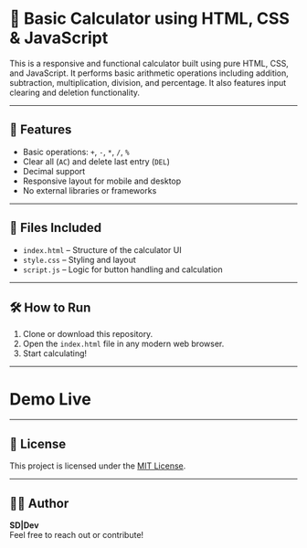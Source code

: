 # 🔢 Basic Calculator using HTML, CSS & JavaScript

This is a responsive and functional calculator built using pure HTML, CSS, and JavaScript. It performs basic arithmetic operations including addition, subtraction, multiplication, division, and percentage. It also features input clearing and deletion functionality.

---

## 🌟 Features

- Basic operations: `+`, `-`, `*`, `/`, `%`
- Clear all (`AC`) and delete last entry (`DEL`)
- Decimal support
- Responsive layout for mobile and desktop
- No external libraries or frameworks

---

## 📂 Files Included

- `index.html` – Structure of the calculator UI
- `style.css` – Styling and layout
- `script.js` – Logic for button handling and calculation

---

## 🛠️ How to Run

1. Clone or download this repository.
2. Open the `index.html` file in any modern web browser.
3. Start calculating!

---

# Demo Live

---

## 📄 License

This project is licensed under the [MIT License](LICENSE).

---

## 👨‍💻 Author

**SD|Dev**  
Feel free to reach out or contribute!
